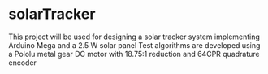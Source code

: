 # solarTracker
This project will be used for designing a solar tracker system implementing Arduino Mega and a 2.5 W solar panel
Test algorithms are developed using a Pololu metal gear DC motor with 18.75:1 reduction and 64CPR quadrature encoder
